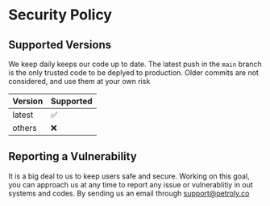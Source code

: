 # Security Policy

## Supported Versions

We keep daily keeps our code up to date.
The latest push in the `main` branch is the only
trusted code to be deplyed to production.
Older commits are not considered, and use them at your own risk

| Version | Supported          |
| ------- | ------------------ |
| latest  | :white_check_mark: |
| others   | :x:                |

## Reporting a Vulnerability

It is a big deal to us to keep users safe and secure. Working on this
goal, you can approach us at any time to report any issue or vulnerablitiy
in out systems and codes. By sending us an email through
[support@petroly.co](mailto:support@petroly.co)
